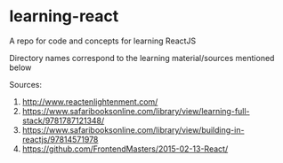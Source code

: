 # learning-react
A repo for code and concepts for learning ReactJS

Directory names correspond to the learning material/sources mentioned below

Sources:
 1. http://www.reactenlightenment.com/
 2. https://www.safaribooksonline.com/library/view/learning-full-stack/9781787121348/
 3. https://www.safaribooksonline.com/library/view/building-in-reactjs/97814571978 
 4. https://github.com/FrontendMasters/2015-02-13-React/

